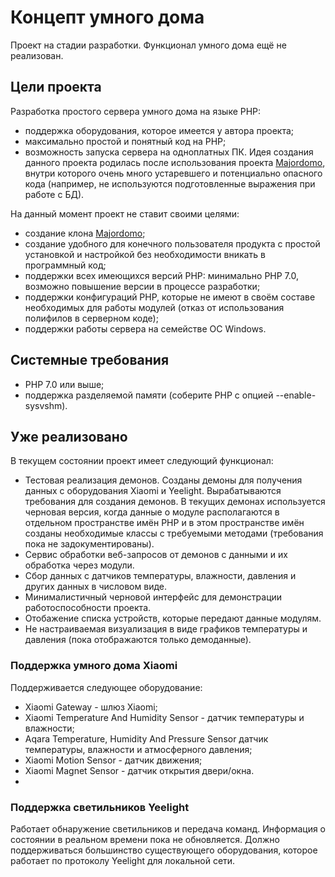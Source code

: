 # Концепт умного дома
Проект на стадии разработки. Функционал умного дома ещё не реализован.
## Цели проекта
Разработка простого сервера умного дома на языке PHP:
- поддержка оборудования, которое имеется у автора проекта;
- максимально простой и понятный код на PHP;
- возможность запуска сервера на одноплатных ПК.
Идея создания данного проекта родилась после использования проекта [Majordomo](https://github.com/sergejey/majordomo), внутри которого очень много устаревшего и потенциально опасного кода (например, не используются подготовленные выражения при работе с БД).

На данный момент проект не ставит своими целями:
- создание клона [Majordomo](https://github.com/sergejey/majordomo);
- создание удобного для конечного пользователя продукта с простой установкой и настройкой без необходимости вникать в программный код;
- поддержки всех имеющихся версий PHP: минимально PHP 7.0, возможно повышение версии в процессе разработки;
- поддержки конфигураций PHP, которые не имеют в своём составе необходимых для работы модулей (отказ от использования полифилов в серверном коде);
- поддержки работы сервера на семействе ОС Windows.
## Системные требования
- PHP 7.0 или выше;
- поддержка разделяемой памяти (соберите PHP с опцией --enable-sysvshm).

## Уже реализовано
В текущем состоянии проект имеет следующий функционал:
- Тестовая реализация демонов. Созданы демоны для получения данных с оборудования Xiaomi и Yeelight. Вырабатываются требования для создания демонов. В текущих демонах используется черновая версия, когда данные о модуле располагаются в отдельном пространстве имён PHP и в этом пространстве имён созданы необходимые классы с требуемыми методами (требования пока не задокументированы).
- Сервис обработки веб-запросов от демонов с данными и их обработка через модули.
- Сбор данных с датчиков температуры, влажности, давления и других данных в числовом виде.
- Минималистичный черновой интерфейс для демонстрации работоспособности проекта.
- Отобажение списка устройств, которые передают данные модулям.
- Не настраиваемая визуализация в виде графиков температуры и давления (пока отображаются только демоданные).

### Поддержка умного дома Xiaomi
Поддерживается следующее оборудование:
- Xiaomi Gateway - шлюз Xiaomi;
- Xiaomi Temperature And Humidity Sensor - датчик температуры и влажности;
- Aqara Temperature, Humidity And Pressure Sensor датчик температуры, влажности и атмосферного давления;
- Xiaomi Motion Sensor - датчик движения;
- Xiaomi Magnet Sensor - датчик открытия двери/окна.
- 
### Поддержка светильников Yeelight
Работает обнаружение светильников и передача команд. Информация о состоянии в реальном времени пока не обновляется.
Должно поддерживаться большинство существующего оборудования, которое работает по протоколу Yeelight для локальной сети.